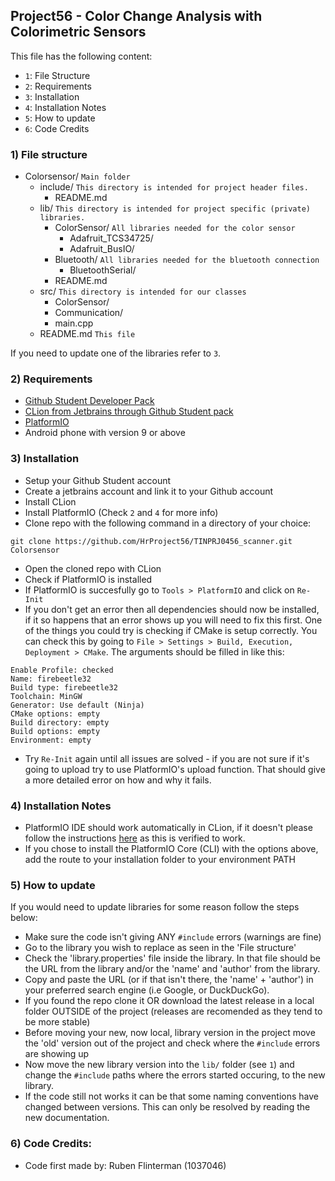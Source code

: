 ## Project56 - Color Change Analysis with  Colorimetric Sensors

This file has the following content:
- `1`: File Structure
- `2`: Requirements 
- `3`: Installation
- `4`: Installation Notes
- `5`: How to update
- `6`: Code Credits

### 1) File structure
- Colorsensor/ `Main folder`
    - include/ `This directory is intended for project header files.`
      - README.md
    - lib/ `This directory is intended for project specific (private) libraries.`
      - ColorSensor/ `All libraries needed for the color sensor`
        - Adafruit_TCS34725/ 
        - Adafruit_BusIO/ 
      - Bluetooth/ `All libraries needed for the bluetooth connection`
        - BluetoothSerial/
      - README.md
    - src/ `This directory is intended for our classes`
      - ColorSensor/
      - Communication/
      - main.cpp
    - README.md `This file`

If you need to update one of the libraries refer to `3`.

### 2) Requirements
- [Github Student Developer Pack](https://education.github.com/pack)
- [CLion from Jetbrains through Github Student pack](https://www.jetbrains.com/clion/download)
- [PlatformIO](https://docs.platformio.org/en/latest/integration/ide/clion.html#installation)
- Android phone with version 9 or above

### 3) Installation
- Setup your Github Student account
- Create a jetbrains account and link it to your Github account
- Install CLion
- Install PlatformIO (Check `2` and `4` for more info)
- Clone repo with the following command in a directory of your choice:

```
git clone https://github.com/HrProject56/TINPRJ0456_scanner.git Colorsensor
```

- Open the cloned repo with CLion
- Check if PlatformIO is installed
- If PlatformIO is succesfully go to `Tools > PlatformIO` and click on `Re-Init`
- If you don't get an error then all dependencies should now be installed, if it so happens that an error shows up you will need to fix this first. One of the things you could try is checking if CMake is setup correctly. You can check this by going to `File > Settings > Build, Execution, Deployment > CMake`. The arguments should be filled in like this:
```
Enable Profile: checked
Name: firebeetle32
Build type: firebeetle32
Toolchain: MinGW
Generator: Use default (Ninja)
CMake options: empty
Build directory: empty
Build options: empty
Environment: empty
```
- Try `Re-Init` again until all issues are solved - if you are not sure if it's going to upload try to use PlatformIO's upload function. That should give a more detailed error on how and why it fails.

### 4) Installation Notes
- PlatformIO IDE should work automatically in CLion, if it doesn't please follow the instructions [here](https://docs.platformio.org/en/latest/core/installation/methods/installer-script.html#local-download-macos-linux-windows) as this is verified to work.
- If you chose to install the PlatformIO Core (CLI) with the options above, add the route to your installation folder to your environment PATH 

### 5) How to update
If you would need to update libraries for some reason follow the steps below:

- Make sure the code isn't giving ANY `#include` errors (warnings are fine)
- Go to the library you wish to replace as seen in the 'File structure' 
- Check the 'library.properties' file inside the library. In that file should be the URL from the library and/or the 'name' and 'author' from the library. 
- Copy and paste the URL (or if that isn't there, the 'name' + 'author') in your preferred search engine (i.e Google, or DuckDuckGo).
- If you found the repo clone it OR download the latest release in a local folder OUTSIDE of the project (releases are recomended as they tend to be more stable)
- Before moving your new, now local, library version in the project move the 'old' version out of the project and check where the `#include` errors are showing up
- Now move the new library version into the `lib/` folder (see `1`) and change the `#include` paths where the errors started occuring, to the new library.
- If the code still not works it can be that some naming conventions have changed between versions. This can only be resolved by reading the new documentation. 

### 6) Code Credits: 
- Code first made by: Ruben Flinterman (1037046)
